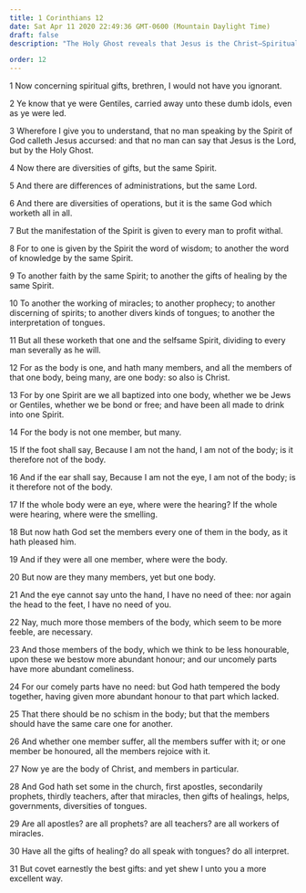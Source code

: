 ```yaml
---
title: 1 Corinthians 12
date: Sat Apr 11 2020 22:49:36 GMT-0600 (Mountain Daylight Time)
draft: false
description: "The Holy Ghost reveals that Jesus is the Christ—Spiritual gifts are present among the Saints—Apostles, prophets, and miracles are found in the true Church."

order: 12
---
```

    
1 Now concerning spiritual gifts, brethren, I would not have you ignorant.

2 Ye know that ye were Gentiles, carried away unto these dumb idols, even as ye were led.

3 Wherefore I give you to understand, that no man speaking by the Spirit of God calleth Jesus accursed: and that no man can say that Jesus is the Lord, but by the Holy Ghost.

4 Now there are diversities of gifts, but the same Spirit.

5 And there are differences of administrations, but the same Lord.

6 And there are diversities of operations, but it is the same God which worketh all in all.

7 But the manifestation of the Spirit is given to every man to profit withal.

8 For to one is given by the Spirit the word of wisdom; to another the word of knowledge by the same Spirit.

9 To another faith by the same Spirit; to another the gifts of healing by the same Spirit.

10 To another the working of miracles; to another prophecy; to another discerning of spirits; to another divers kinds of tongues; to another the interpretation of tongues.

11 But all these worketh that one and the selfsame Spirit, dividing to every man severally as he will.

12 For as the body is one, and hath many members, and all the members of that one body, being many, are one body: so also is Christ.

13 For by one Spirit are we all baptized into one body, whether we be Jews or Gentiles, whether we be bond or free; and have been all made to drink into one Spirit.

14 For the body is not one member, but many.

15 If the foot shall say, Because I am not the hand, I am not of the body; is it therefore not of the body.

16 And if the ear shall say, Because I am not the eye, I am not of the body; is it therefore not of the body.

17 If the whole body were an eye, where were the hearing? If the whole were hearing, where were the smelling.

18 But now hath God set the members every one of them in the body, as it hath pleased him.

19 And if they were all one member, where were the body.

20 But now are they many members, yet but one body.

21 And the eye cannot say unto the hand, I have no need of thee: nor again the head to the feet, I have no need of you.

22 Nay, much more those members of the body, which seem to be more feeble, are necessary.

23 And those members of the body, which we think to be less honourable, upon these we bestow more abundant honour; and our uncomely parts have more abundant comeliness.

24 For our comely parts have no need: but God hath tempered the body together, having given more abundant honour to that part which lacked.

25 That there should be no schism in the body; but that the members should have the same care one for another.

26 And whether one member suffer, all the members suffer with it; or one member be honoured, all the members rejoice with it.

27 Now ye are the body of Christ, and members in particular.

28 And God hath set some in the church, first apostles, secondarily prophets, thirdly teachers, after that miracles, then gifts of healings, helps, governments, diversities of tongues.

29 Are all apostles? are all prophets? are all teachers? are all workers of miracles.

30 Have all the gifts of healing? do all speak with tongues? do all interpret.

31 But covet earnestly the best gifts: and yet shew I unto you a more excellent way.

